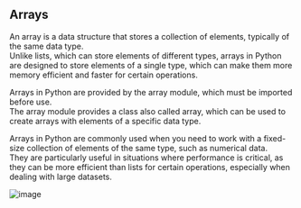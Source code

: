 ## Arrays
An array is a data structure that stores a collection of elements, typically of the same data type. </br>
Unlike lists, which can store elements of different types, arrays in Python are designed to store elements of a single type, which can make them more memory efficient and faster for certain operations.</br>

Arrays in Python are provided by the array module, which must be imported before use.</br>
The array module provides a class also called array, which can be used to create arrays with elements of a specific data type.</br>

Arrays in Python are commonly used when you need to work with a fixed-size collection of elements of the same type, such as numerical data.</br>
They are particularly useful in situations where performance is critical, as they can be more efficient than lists for certain operations, especially when dealing with large datasets.</br>

![image](https://github.com/siddharthbabu/Data-structures-and-Algorithms/assets/43573386/1dce4751-5339-4a89-96a3-5796779d2889)


